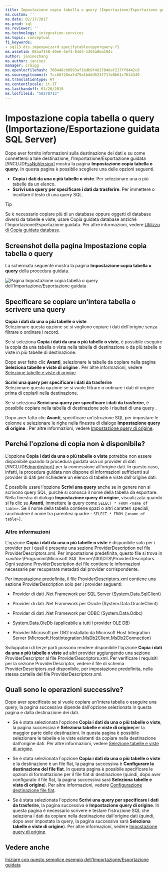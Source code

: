 ```yaml
---
title: Impostazione copia tabella o query (Importazione/Esportazione guidata SQL Server) | Microsoft Docs
ms.custom: ''
ms.date: 02/17/2017
ms.prod: sql
ms.reviewer: ''
ms.technology: integration-services
ms.topic: conceptual
f1_keywords:
- sql13.dts.impexpwizard.specifytablecopyorquery.f1
ms.assetid: 08aa7158-40e6-4ef3-84d3-1265a8ba194c
author: janinezhang
ms.author: janinez
manager: craigg
ms.openlocfilehash: 708448cb0993af1bdb9f4d1784daf217ffd442c8
ms.sourcegitcommit: 7ccb8f28eafd79a1bddd523f71fe8b61c7634349
ms.translationtype: HT
ms.contentlocale: it-IT
ms.lasthandoff: 03/20/2019
ms.locfileid: "58270713"
---
```

# <a name="specify-table-copy-or-query-sql-server-import-and-export-wizard"></a>Impostazione copia tabella o query (Importazione/Esportazione guidata SQL Server)
  Dopo aver fornito informazioni sulla destinazione dei dati e su come connettersi a tale destinazione, l'Importazione/Esportazione guidata [!INCLUDE[ssNoVersion](../../includes/ssnoversion-md.md)] mostra la pagina **Impostazione copia tabella o query**. In questa pagina è possibile scegliere una delle opzioni seguenti.
-   **Copia i dati da una o più tabelle o viste**. Per selezionare una o più tabelle da un elenco.
-   **Scrivi una query per specificare i dati da trasferire**. Per immettere o incollare il testo di una query SQL.
    
> [!TIP]
> Se è necessario copiare più di un database oppure oggetti di database diversi da tabelle e viste, usare Copia guidata database anziché l'Importazione/Esportazione guidata. Per altre informazioni, vedere [Utilizzo di Copia guidata database](../../relational-databases/databases/use-the-copy-database-wizard.md).     
 
## <a name="screen-shot-of-the-specify-table-copy-or-query-page"></a>Screenshot della pagina Impostazione copia tabella o query    
 La schermata seguente mostra la pagina **Impostazione copia tabella o query** della procedura guidata.    
    
 ![Pagina Impostazione copia tabella o query dell'Importazione/Esportazione guidata](../../integration-services/import-export-data/media/table-copy-or-query.png "Pagina Impostazione copia tabella o query dell'Importazione/Esportazione guidata")    
    
## <a name="specify-whether-to-copy-an-entire-table-or-write-a-query"></a>Specificare se copiare un'intera tabella o scrivere una query 
 **Copia i dati da una o più tabelle o viste**    
 Selezionare questa opzione se si vogliono copiare i dati dell'origine senza filtrare o ordinare i record.   

Se si seleziona **Copia i dati da una o più tabelle o viste**, è possibile eseguire la copia da una tabella o vista nella tabella di destinazione o da più tabelle o viste in più tabelle di destinazione.

 Dopo aver fatto clic **Avanti**, selezionare le tabelle da copiare nella pagina **Seleziona tabelle e viste di origine** . Per altre informazioni, vedere [Selezione tabelle e viste di origine](../../integration-services/import-export-data/select-source-tables-and-views-sql-server-import-and-export-wizard.md).   
    
 **Scrivi una query per specificare i dati da trasferire**    
 Selezionare questa opzione se si vuole filtrare o ordinare i dati di origine prima di copiarli nella destinazione.    
    
Se si seleziona **Scrivi una query per specificare i dati da trasferire**, è possibile copiare nella tabella di destinazione solo i risultati di una query .  

Dopo aver fatto clic **Avanti**, specificare un'istruzione SQL per impostare le colonne e selezionare le righe nella finestra di dialogo **Impostazione query di origine** . Per altre informazioni, vedere [Impostazione query di origine](../../integration-services/import-export-data/provide-a-source-query-sql-server-import-and-export-wizard.md).   
    
## <a name="why-isnt-the-copy-option-available"></a>Perché l'opzione di copia non è disponibile?    
 L'opzione **Copia i dati da una o più tabelle o viste** potrebbe non essere disponibile quando la procedura guidata usa un provider di dati [!INCLUDE[dnprdnshort](../../includes/dnprdnshort-md.md)] per la connessione all'origine dati. In questo caso, infatti, la procedura guidata non dispone di informazioni sufficienti sul provider di dati per richiedere un elenco di tabelle e viste dall'origine dati. 
 
È possibile usare l'opzione **Scrivi una query** anche se in genere non si scrivono query SQL, purché si conosca il nome della tabella da esportare. Nella finestra di dialogo **Impostazione query di origine**, visualizzata quando si fa clic su **Avanti**, immettere la query come `SELECT * FROM <name of table>`. Se il nome della tabella contiene spazi o altri caratteri speciali, racchiudere il nome tra parentesi quadre - `SELECT * FROM [<name of table>]`.

### <a name="more-info"></a>Altre informazioni
 L'opzione **Copia i dati da una o più tabelle o viste** è disponibile solo per i provider per i quali è presente una sezione ProviderDescription nel file ProviderDescriptors.xml. Per impostazione predefinita, questo file si trova in \<*unità*>:\Programmi\Microsoft SQL Server\130\DTS\ProviderDescriptors. Ogni sezione ProviderDescription del file contiene le informazioni necessarie per recuperare metadati dal provider corrispondente.    
    
 Per impostazione predefinita, il file ProviderDescriptors.xml contiene una sezione ProviderDescription solo per i provider seguenti:    
    
-   Provider di dati .Net Framework per SQL Server (System.Data.SqlClient)    
    
-   Provider di dati .Net Framework per Oracle (System.Data.OracleClient)    
    
-   Provider di dati .Net Framework per ODBC (System.Data.Odbc)    
    
-    System.Data.OleDb (applicabile a tutti i provider OLE DB)    
    
-   Provider Microsoft per DB2 installato da Microsoft Host Integration Server (Microsoft.HostIntegration.MsDb2Client.MsDb2Connection)    
    
 Sviluppatori di terze parti possono rendere disponibile l'opzione **Copia i dati da una o più tabelle o viste** ad altri provider aggiungendo una sezione ProviderDescriptor al file ProviderDescriptors.xml. Per verificare i requisiti per la sezione ProviderDescriptor, vedere il file di schema ProviderDescriptors.xsd disponibile, per impostazione predefinita, nella stessa cartella del file ProviderDescriptors.xml.    
    
## <a name="whats-next"></a>Quali sono le operazioni successive?    
 Dopo aver specificato se si vuole copiare un'intera tabella o eseguire una query, la pagina successiva dipende dall'opzione selezionata in questa pagina e dalla destinazione dei dati.    
    
-   Se è stata selezionata l'opzione **Copia i dati da una o più tabelle o viste**, la pagina successiva è **Seleziona tabelle e viste di origine**per la maggior parte delle destinazioni. In questa pagina è possibile selezionare le tabelle e le viste esistenti da copiare nella destinazione dall'origine dati. Per altre informazioni, vedere [Selezione tabelle e viste di origine](../../integration-services/import-export-data/select-source-tables-and-views-sql-server-import-and-export-wizard.md).    
    
-   Se è stata selezionata l'opzione **Copia i dati da una o più tabelle o viste** e la destinazione è un file flat, la pagina successiva è **Configurare la destinazione del file flat**. In questa pagina è possibile specificare le opzioni di formattazione per il file flat di destinazione (quindi, dopo aver configurato il file flat, la pagina successiva sarà **Seleziona tabelle e viste di origine**). Per altre informazioni, vedere [Configurazione destinazione file flat](../../integration-services/import-export-data/configure-flat-file-destination-sql-server-import-and-export-wizard.md).    
    
-   Se è stata selezionata l'opzione **Scrivi una query per specificare i dati da trasferire**, la pagina successiva è **Impostazione query di origine**. In questa pagina è necessario scrivere e testare l'istruzione SQL che seleziona i dati da copiare nella destinazione dall'origine dati (quindi, dopo aver impostato la query, la pagina successiva sarà **Seleziona tabelle e viste di origine**). Per altre informazioni, vedere [Impostazione query di origine](../../integration-services/import-export-data/provide-a-source-query-sql-server-import-and-export-wizard.md).

## <a name="see-also"></a>Vedere anche
[Iniziare con questo semplice esempio dell'Importazione/Esportazione guidata](../../integration-services/import-export-data/get-started-with-this-simple-example-of-the-import-and-export-wizard.md)



